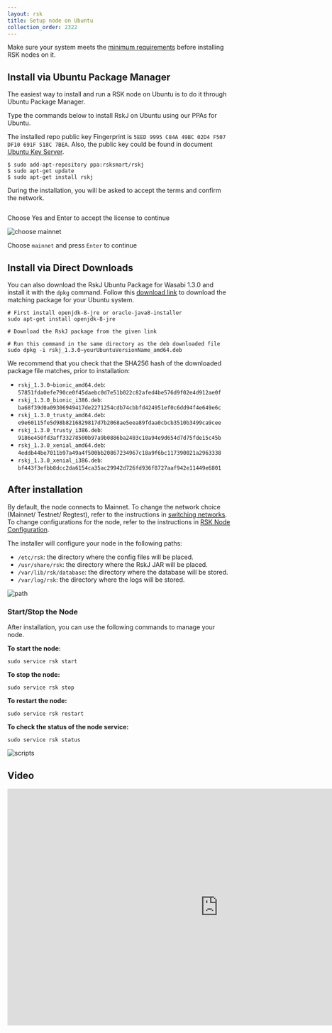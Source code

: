 ```yaml
---
layout: rsk
title: Setup node on Ubuntu
collection_order: 2322
---
```


Make sure your system meets the [minimum requirements](../requirements/) before installing RSK nodes on it.

## Install via Ubuntu Package Manager

The easiest way to install and run a RSK node on Ubuntu is to do it through Ubuntu Package Manager.

Type the commands below to install RskJ on Ubuntu using our PPAs for Ubuntu.

The installed repo public key Fingerprint is `5EED 9995 C84A 49BC 02D4 F507 DF10 691F 518C 7BEA`. Also, the public key could be found in document [Ubuntu Key Server](https://keyserver.ubuntu.com/).

```shell
$ sudo add-apt-repository ppa:rsksmart/rskj
$ sudo apt-get update
$ sudo apt-get install rskj
```

During the installation, you will be asked to accept the terms and confirm the network.

<img alt="" class="setup-node-ubuntu" src="/assets/img/ubuntu/ubuntu1.png">

Choose Yes and Enter to accept the license to continue

<img alt="choose mainnet" class="setup-node-ubuntu" src="/assets/img/ubuntu/ubuntu2.png">

Choose `mainnet` and press `Enter` to continue

## Install via Direct Downloads

You can also download the RskJ Ubuntu Package for Wasabi 1.3.0 and install it with the `dpkg` command. Follow this [download link](https://launchpad.net/~rsksmart/+archive/ubuntu/rskj/+packages) to download the matching package for your Ubuntu system.

```shell
# First install openjdk-8-jre or oracle-java8-installer
sudo apt-get install openjdk-8-jre

# Download the RskJ package from the given link 

# Run this command in the same directory as the deb downloaded file 
sudo dpkg -i rskj_1.3.0~yourUbuntuVersionName_amd64.deb
```

We recommend that you check that the SHA256 hash of the downloaded package file matches, prior to installation:

* `rskj_1.3.0~bionic_amd64.deb`: `57851fda0efe790ce0f45daebc0d7e51b022c82afed4be576d9f02e4d912ae0f`
* `rskj_1.3.0_bionic_i386.deb`: `ba68f39d0a09306949417de2271254cdb74cbbfd424951ef0c6dd94f4e649e6c`
* `rskj_1.3.0_trusty_amd64.deb`: `e9e60115fe5d98b8216829817d7b2068ae5eea89fdaa0cbcb3510b3499ca9cee`
* `rskj_1.3.0_trusty_i386.deb`: `9186e450fd3aff33278500b97a9b0886ba2403c10a94e9d654d7d75fde15c45b`
* `rskj_1.3.0_xenial_amd64.deb`: `4eddb44be7011b97a49a4f500bb20867234967c18a9f6bc117390021a2963338`
* `rskj_1.3.0_xenial_i386.deb`: `bf443f3efbb8dcc2da6154ca35ac29942d726fd936f8727aaf942e11449e6801`

## After installation

By default, the node connects to Mainnet. To change the network choice (Mainnet/ Testnet/ Regtest), refer to the instructions in [switching networks](/rsk/node/configure/switch-network). To change configurations for the node, refer to the instructions in [RSK Node Configuration](/rsk/node/configure).

The installer will configure your node in the following paths:

* `/etc/rsk`: the directory where the config files will be placed.
* `/usr/share/rsk`: the directory where the RskJ JAR will be placed.
* `/var/lib/rsk/database`: the directory where the database will be stored.
* `/var/log/rsk`: the directory where the logs will be stored.

<img alt="path" class="setup-node-ubuntu" src="/assets/img/ubuntu/ubuntu3.png">

### Start/Stop the Node

After installation, you can use the following commands to manage your node.

**To start the node:**

```shell
sudo service rsk start
```

**To stop the node:**

```shell
sudo service rsk stop
```

**To restart the node:**

```shell
sudo service rsk restart
```

**To check the status of the node service:**

```shell
sudo service rsk status
```

<img alt="scripts" class="setup-node-ubuntu" src="/assets/img/ubuntu/ubuntu4.png">

## Video

<div class="video-container">
  <iframe width="949" height="534" src="https://www.youtube-nocookie.com/embed/eW9UF2aJQgs?cc_load_policy=1" frameborder="0" allow="accelerometer; autoplay; encrypted-media; gyroscope; picture-in-picture" allowfullscreen></iframe>
</div>
